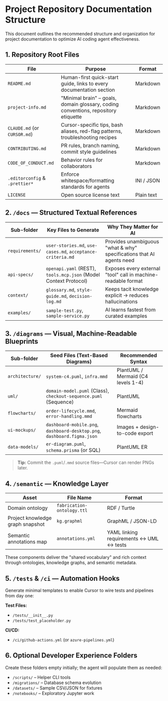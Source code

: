 # Project Repository Documentation Structure

This document outlines the recommended structure and organization for project documentation to optimize AI coding agent effectiveness.

## 1. Repository Root Files

| File | Purpose | Format |
|------|---------|--------|
| `README.md` | Human-first quick-start guide, links to every documentation section | Markdown |
| `project-info.md` | "Minimal brain" – goals, domain glossary, coding conventions, repository etiquette | Markdown |
| `CLAUDE.md` (or `CURSOR.md`) | Cursor-specific tips, bash aliases, red-flag patterns, troubleshooting recipes | Markdown |
| `CONTRIBUTING.md` | PR rules, branch naming, commit style guidelines | Markdown |
| `CODE_OF_CONDUCT.md` | Behavior rules for collaborators | Markdown |
| `.editorconfig` & `.prettier*` | Enforce whitespace/formatting standards for agents | INI / JSON |
| `LICENSE` | Open source license text | Plain text |

## 2. `/docs` — Structured Textual References

| Sub-folder | Key Files to Generate | Why They Matter for AI |
|------------|----------------------|----------------------|
| `requirements/` | `user-stories.md`, `use-cases.md`, `acceptance-criteria.md` | Provides unambiguous "what & why" specifications that AI agents need |
| `api-specs/` | `openapi.yaml` (REST), `tools.mcp.json` (Model Context Protocol) | Exposes every external "tool" call in machine-readable format |
| `context/` | `glossary.md`, `style-guide.md`, `decision-log.md` | Keeps tacit knowledge explicit → reduces hallucinations |
| `examples/` | `sample-test.py`, `sample-service.py` | AI learns fastest from curated examples |

## 3. `/diagrams` — Visual, Machine-Readable Blueprints

| Sub-folder | Seed Files (Text-Based Diagrams) | Recommended Syntax |
|------------|----------------------------------|-------------------|
| `architecture/` | `system-c4.puml`, `infra.mmd` | PlantUML / Mermaid (C4 levels 1-4) |
| `uml/` | `domain-model.puml` (Class), `checkout-sequence.puml` (Sequence) | PlantUML |
| `flowcharts/` | `order-lifecycle.mmd`, `error-handling.mmd` | Mermaid flowcharts |
| `ui-mockups/` | `dashboard-mobile.png`, `dashboard-desktop.png`, `dashboard.figma.json` | Images + design-to-code export |
| `data-models/` | `er-diagram.puml`, `schema.prisma` (or SQL) | PlantUML ER |

> **Tip:** Commit the `.puml`/`.mmd` source files—Cursor can render PNGs later.

## 4. `/semantic` — Knowledge Layer

| Asset | File Name | Format |
|-------|-----------|--------|
| Domain ontology | `fabrication-ontology.ttl` | RDF / Turtle |
| Project knowledge graph snapshot | `kg.graphml` | GraphML / JSON-LD |
| Semantic annotations map | `annotations.yml` | YAML linking requirements ↔ UML ↔ tests |

These components deliver the "shared vocabulary" and rich context through ontologies, knowledge graphs, and semantic metadata.

## 5. `/tests` & `/ci` — Automation Hooks

Generate minimal templates to enable Cursor to wire tests and pipelines from day one:

**Test Files:**
- `/tests/__init__.py`
- `/tests/test_placeholder.py`

**CI/CD:**
- `/ci/github-actions.yml` (or `azure-pipelines.yml`)

## 6. Optional Developer Experience Folders

Create these folders empty initially; the agent will populate them as needed:

- `/scripts/` – Helper CLI tools
- `/migrations/` – Database schema evolution
- `/datasets/` – Sample CSV/JSON for fixtures  
- `/notebooks/` – Exploratory Jupyter work